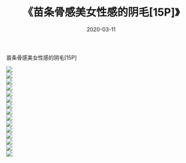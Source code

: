 ﻿---
layout: post
title:  《苗条骨感美女性感的阴毛[15P]》
date:   2020-03-11
img: http://imgx.orgx.ga/漏D/2020/苗条骨感美女性感的阴毛[15P]/000.jpg
categories: [美女, 清纯, 唯美]
---

苗条骨感美女性感的阴毛[15P]

  ![](http://imgx.orgx.ga/漏D/2020/苗条骨感美女性感的阴毛[15P]/001.jpg) <br> ![](http://imgx.orgx.ga/漏D/2020/苗条骨感美女性感的阴毛[15P]/002.jpg) <br> ![](http://imgx.orgx.ga/漏D/2020/苗条骨感美女性感的阴毛[15P]/003.jpg) <br> ![](http://imgx.orgx.ga/漏D/2020/苗条骨感美女性感的阴毛[15P]/004.jpg) <br> ![](http://imgx.orgx.ga/漏D/2020/苗条骨感美女性感的阴毛[15P]/005.jpg) <br> ![](http://imgx.orgx.ga/漏D/2020/苗条骨感美女性感的阴毛[15P]/006.jpg) <br> ![](http://imgx.orgx.ga/漏D/2020/苗条骨感美女性感的阴毛[15P]/007.jpg) <br> ![](http://imgx.orgx.ga/漏D/2020/苗条骨感美女性感的阴毛[15P]/008.jpg) <br> ![](http://imgx.orgx.ga/漏D/2020/苗条骨感美女性感的阴毛[15P]/009.jpg) <br> ![](http://imgx.orgx.ga/漏D/2020/苗条骨感美女性感的阴毛[15P]/010.jpg) <br> ![](http://imgx.orgx.ga/漏D/2020/苗条骨感美女性感的阴毛[15P]/011.jpg) <br> ![](http://imgx.orgx.ga/漏D/2020/苗条骨感美女性感的阴毛[15P]/012.jpg) <br> ![](http://imgx.orgx.ga/漏D/2020/苗条骨感美女性感的阴毛[15P]/013.jpg) <br> ![](http://imgx.orgx.ga/漏D/2020/苗条骨感美女性感的阴毛[15P]/014.jpg) <br> ![](http://imgx.orgx.ga/漏D/2020/苗条骨感美女性感的阴毛[15P]/015.jpg) <br>